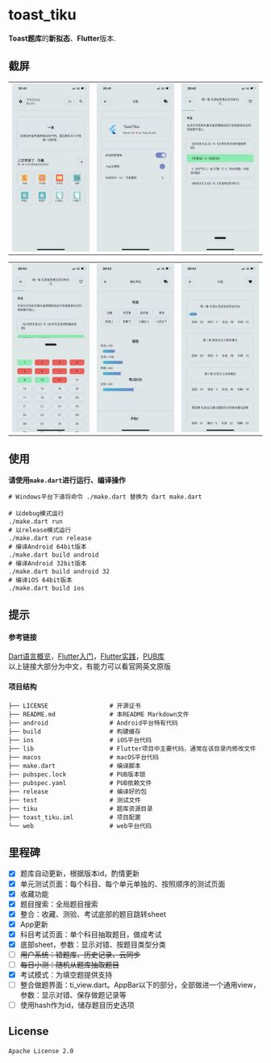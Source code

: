 # toast_tiku

**Toast题库**的**新拟态**、**Flutter**版本.
## 截屏
<table>
  <tr>
    <td>
	    <img width="200px" src="https://raw.githubusercontent.com/CustedNG/toast_tiku_neumorphic_flutter/main/screenshots/IMG_3211.PNG">
    </td>
    <td>
	    <img width="200px" src="https://raw.githubusercontent.com/CustedNG/toast_tiku_neumorphic_flutter/main/screenshots/IMG_3212.PNG">
    </td>
    <td>
	    <img width="200px" src="https://raw.githubusercontent.com/CustedNG/toast_tiku_neumorphic_flutter/main/screenshots/IMG_3213.PNG">
    </td>
    </td>
  </tr>
</table>

<table>
  <tr>
    <td>
	    <img width="200px" src="https://raw.githubusercontent.com/CustedNG/toast_tiku_neumorphic_flutter/main/screenshots/IMG_3214.PNG">
    </td>
    <td>
	    <img width="200px" src="https://raw.githubusercontent.com/CustedNG/toast_tiku_neumorphic_flutter/main/screenshots/IMG_3215.PNG">
    <td>
	    <img width="200px" src="https://raw.githubusercontent.com/CustedNG/toast_tiku_neumorphic_flutter/main/screenshots/IMG_3216.PNG">
    </td>
  </tr>
</table>

## 使用
**请使用`make.dart`进行运行、编译操作**
```shell
# Windows平台下请将命令 ./make.dart 替换为 dart make.dart

# 以debug模式运行
./make.dart run
# 以release模式运行
./make.dart run release
# 编译Android 64bit版本
./make.dart build android
# 编译Android 32bit版本
./make.dart build android 32
# 编译iOS 64bit版本
./make.dart build ios
```

## 提示

#### 参考链接
[Dart语言概览](https://dart.cn/samples)，[Flutter入门](https://flutterchina.club/get-started/install/)，[Flutter实践](https://book.flutterchina.club)，[PUB库](https://pub.dev)  
以上链接大部分为中文，有能力可以看官网英文原版

#### 项目结构
```shell
├── LICENSE                 # 开源证书
├── README.md               # 本README Markdown文件
├── android                 # Android平台特有代码
├── build                   # 构建缓存
├── ios                     # iOS平台代码
├── lib                     # Flutter项目中主要代码，通常在该目录内修改文件
├── macos                   # macOS平台代码
├── make.dart               # 编译脚本
├── pubspec.lock            # PUB版本锁
├── pubspec.yaml            # PUB依赖文件
├── release                 # 编译好的包
├── test                    # 测试文件
├── tiku                    # 题库资源目录
├── toast_tiku.iml          # 项目配置
└── web                     # web平台代码
```

#### 

## 里程碑
- [x] 题库自动更新，根据版本id，酌情更新
- [x] 单元测试页面：每个科目、每个单元单独的、按照顺序的测试页面
- [x] 收藏功能
- [x] 题目搜索：全局题目搜索
- [x] 整合：收藏、测验、考试底部的题目跳转sheet
- [x] App更新
- [x] 科目考试页面：单个科目抽取题目，做成考试
- [x] 底部sheet，参数：显示对错、按题目类型分类
- [ ] ~~用户系统：错题库、历史记录、云同步~~
- [ ] ~~每日小测：随机从题库抽取题目~~
- [x] 考试模式：为填空题提供支持
- [ ] 整合做题界面：ti_view.dart。AppBar以下的部分，全部做进一个通用view，参数：显示对错、保存做题记录等
- [ ] 使用hash作为id，储存题目历史选项

## License
`Apache License 2.0`
